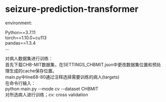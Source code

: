 # seizure-prediction-transformer

environment:  

Python==3.7.11  
torch==1.10.0+cu113  
pandas==1.3.4  
...  

对病人数据集进行训练：  
首先下载CHB-MIT数据集，在SETTINGS_CHBMIT.json中更改数据集位置和预处理生成的cache保存位置。  
main.py中line68-80通过注释选择需要训练的病人(targets)  
在命令行输入：  
python main.py --mode cv --dataset CHBMIT  
对所选病人进行训练；cv: cross validation  
